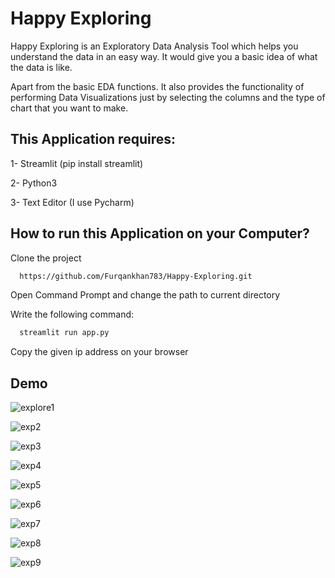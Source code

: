 # Happy Exploring

Happy Exploring is an Exploratory Data Analysis Tool which helps you understand the data in an easy way. It would give you a basic idea of what the data is like.

Apart from the basic EDA functions. It also provides the functionality of performing Data Visualizations just by selecting the columns and the type of chart that you want to make.

## This Application requires:
1- Streamlit (pip install streamlit)

2- Python3

3- Text Editor (I use Pycharm)

## How to run this Application on your Computer?
Clone the project
```bash
  https://github.com/Furqankhan783/Happy-Exploring.git
```
Open Command Prompt and change the path to current directory

Write the following command:
```bash
  streamlit run app.py
```
Copy the given ip address on your browser

## Demo
![explore1](https://user-images.githubusercontent.com/63038856/166217232-f9d7586d-510a-49cb-a2e5-3e1c445f5232.JPG)

![exp2](https://user-images.githubusercontent.com/63038856/166217310-a36d43d2-6290-49f5-af23-ad8e8073c614.JPG)

![exp3](https://user-images.githubusercontent.com/63038856/166217342-61ff48de-6578-4689-bec6-bcc798fb9237.JPG)

![exp4](https://user-images.githubusercontent.com/63038856/166217356-57f199b4-c4c3-4039-8060-aac90b7ce1c6.JPG)

![exp5](https://user-images.githubusercontent.com/63038856/166217371-7b9d1712-eb92-4221-bc6f-0708d97f529d.JPG)

![exp6](https://user-images.githubusercontent.com/63038856/166217391-fa8cb5c0-471e-4d30-b649-ea694308264a.JPG)

![exp7](https://user-images.githubusercontent.com/63038856/166217407-906ad6d7-a23a-4676-b1a2-98d44e69baec.JPG)

![exp8](https://user-images.githubusercontent.com/63038856/166217433-4c941cfe-721d-4c5a-834f-02cbd6a5a29b.JPG)

![exp9](https://user-images.githubusercontent.com/63038856/166217460-048a992f-95c6-4bb2-b78a-2dd266c76518.JPG)

